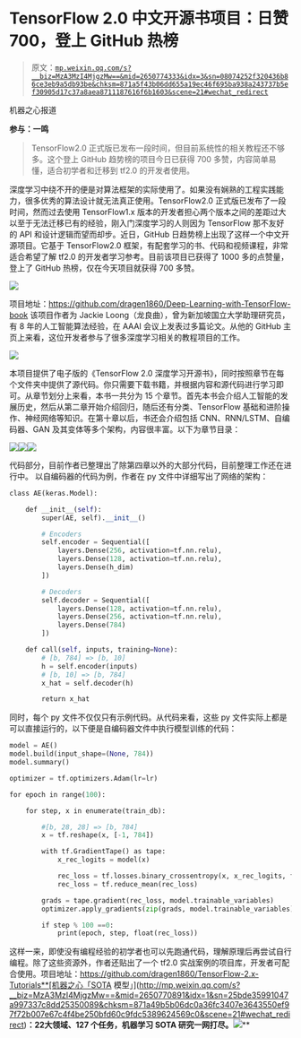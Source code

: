# TensorFlow 2.0 中文开源书项目：日赞 700，登上 GitHub 热榜

> 原文：[`mp.weixin.qq.com/s?__biz=MzA3MzI4MjgzMw==&mid=2650774333&idx=3&sn=08074252f320436b86ce3eb9a5db93be&chksm=871a5f43b06dd655a19ec46f695ba938a243737b5ef30905d17c37a8aea8711187616f6b1603&scene=21#wechat_redirect`](http://mp.weixin.qq.com/s?__biz=MzA3MzI4MjgzMw==&mid=2650774333&idx=3&sn=08074252f320436b86ce3eb9a5db93be&chksm=871a5f43b06dd655a19ec46f695ba938a243737b5ef30905d17c37a8aea8711187616f6b1603&scene=21#wechat_redirect)

机器之心报道

**参与：一鸣**

> TensorFlow2.0 正式版已发布一段时间，但目前系统性的相关教程还不够多。这个登上 GitHub 趋势榜的项目今日已获得 700 多赞，内容简单易懂，适合初学者和迁移到 tf2.0 的开发者使用。

深度学习中绕不开的便是对算法框架的实际使用了。如果没有娴熟的工程实践能力，很多优秀的算法设计就无法真正使用。TensorFlow2.0 正式版已发布了一段时间，然而过去使用 TensorFlow1.x 版本的开发者担心两个版本之间的差距过大以至于无法迁移已有的经验，刚入门深度学习的人则因为 TensorFlow 那不友好的 API 和设计逻辑而望而却步。近日，GitHub 日趋势榜上出现了这样一个中文开源项目。它基于 TensorFlow2.0 框架，有配套学习的书、代码和视频课程，非常适合希望了解 tf2.0 的开发者学习参考。目前该项目已获得了 1000 多的点赞量，登上了 GitHub 热榜，仅在今天项目就获得 700 多赞。

![](img/1ac79ff6210a74b6a938d0749c7e5407.jpg)

项目地址：https://github.com/dragen1860/Deep-Learning-with-TensorFlow-book 该项目作者为 Jackie Loong（龙良曲），曾为新加坡国立大学助理研究员，有 8 年的人工智能算法经验，在 AAAI 会议上发表过多篇论文。从他的 GitHub 主页上来看，这位开发者参与了很多深度学习相关的教程项目的工作。

![](img/bdff6d6780dcd1e0f7c20e75da231d0f.jpg)

本项目提供了电子版的《TensorFlow 2.0 深度学习开源书》，同时按照章节在每个文件夹中提供了源代码。你只需要下载书籍，并根据内容和源代码进行学习即可。从章节划分上来看，本书一共分为 15 个章节。首先本书会介绍人工智能的发展历史，然后从第二章开始介绍回归，随后还有分类、TensorFlow 基础和进阶操作、神经网络等知识。在第十章以后，书还会介绍包括 CNN、RNN/LSTM、自编码器、GAN 及其变体等多个架构，内容很丰富。以下为章节目录：

![](img/c33b956932c9386431ef9572ead657aa.jpg)![](img/543d009202cb07c3ae4620a80cd4bf51.jpg)![](img/ceb22a3a887599aa568fb48d9168db8b.jpg)

代码部分，目前作者已整理出了除第四章以外的大部分代码，目前整理工作还在进行中。
以自编码器的代码为例，作者在 py 文件中详细写出了网络的架构：

```py
class AE(keras.Model):

    def __init__(self):
        super(AE, self).__init__()

        # Encoders
        self.encoder = Sequential([
            layers.Dense(256, activation=tf.nn.relu),
            layers.Dense(128, activation=tf.nn.relu),
            layers.Dense(h_dim)
        ])

        # Decoders
        self.decoder = Sequential([
            layers.Dense(128, activation=tf.nn.relu),
            layers.Dense(256, activation=tf.nn.relu),
            layers.Dense(784)
        ])

    def call(self, inputs, training=None):
        # [b, 784] => [b, 10]
        h = self.encoder(inputs)
        # [b, 10] => [b, 784]
        x_hat = self.decoder(h)

        return x_hat 
```

同时，每个 py 文件不仅仅只有示例代码。从代码来看，这些 py 文件实际上都是可以直接运行的，以下便是自编码器文件中执行模型训练的代码：

```py
model = AE()
model.build(input_shape=(None, 784))
model.summary()

optimizer = tf.optimizers.Adam(lr=lr)

for epoch in range(100):

    for step, x in enumerate(train_db):

        #[b, 28, 28] => [b, 784]
        x = tf.reshape(x, [-1, 784])

        with tf.GradientTape() as tape:
            x_rec_logits = model(x)

            rec_loss = tf.losses.binary_crossentropy(x, x_rec_logits, from_logits=True)
            rec_loss = tf.reduce_mean(rec_loss)

        grads = tape.gradient(rec_loss, model.trainable_variables)
        optimizer.apply_gradients(zip(grads, model.trainable_variables))

        if step % 100 ==0:
            print(epoch, step, float(rec_loss)) 
```

这样一来，即使没有编程经验的初学者也可以先跑通代码，理解原理后再尝试自行编程。除了这些资源外，作者还贴出了一个 tf2.0 实战案例的项目库，开发者可配合使用。项目地址：https://github.com/dragen1860/TensorFlow-2.x-Tutorials**[机器之心「SOTA 模型」](http://mp.weixin.qq.com/s?__biz=MzA3MzI4MjgzMw==&mid=2650770891&idx=1&sn=25bde35991047a997337c8dd25350089&chksm=871a49b5b06dc0a36fc3407e3643550ef97f72b007e67c4f4be250bfd60c9fdc5389624569c0&scene=21#wechat_redirect)****：****22****大领域、127 个任务，机器学习 SOTA 研究一网打尽。****![](http://mp.weixin.qq.com/s?__biz=MzA3MzI4MjgzMw==&mid=2650770891&idx=1&sn=25bde35991047a997337c8dd25350089&chksm=871a49b5b06dc0a36fc3407e3643550ef97f72b007e67c4f4be250bfd60c9fdc5389624569c0&scene=21#wechat_redirect)**